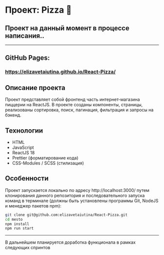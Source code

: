 # Проект: Pizza 🍕

## Проект на данный момент в процессе написания..

---

## GitHub Pages:

### https://elizavetaiutina.github.io/React-Pizza/

## Описание проекта

Проект представляет собой фронтенд часть интернет-магазина пиццерии на ReactJS. В проекте созданы компоненты, страницы, реализованы сортировка, поиск, пагинация, фильтрация и запросы на бэкенд.

## Технологии

- HTML
- JavaScript
- ReactJS 18
- Prettier (форматирование кода)
- CSS-Modules / SCSS (стилизация)

## Особенности

Проект запускается локально по адресу http://localhost:3000/ путем клонирования данного репозитория и последовательного запуска команд в терминале (должны быть установлены программы Git, NodeJS и менеджер пакетов npm):

```bash
git clone git@github.com:elizavetaiutina/React-Pizza.git
cd mesto
npm install
npm run start
```
---

В дальнейшем планируется доработка функционала в рамках следующих спринтов
